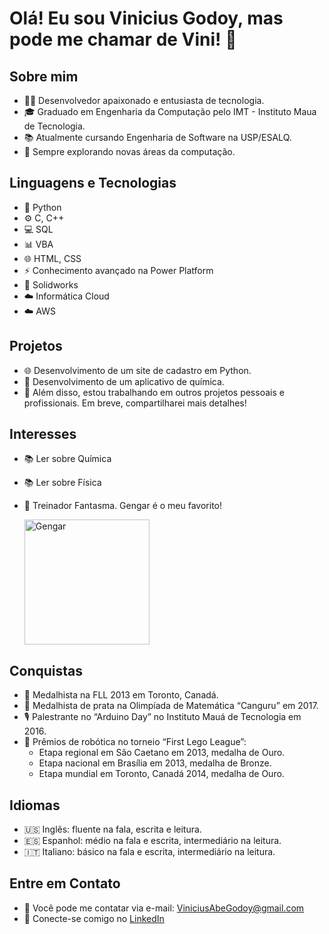 # Olá! Eu sou Vinicius Godoy, mas pode me chamar de Vini! 👋

## Sobre mim
- 👨‍💻 Desenvolvedor apaixonado e entusiasta de tecnologia.
- 🎓 Graduado em Engenharia da Computação pelo IMT - Instituto Maua de Tecnologia.
- 📚 Atualmente cursando Engenharia de Software na USP/ESALQ.
- 🌱 Sempre explorando novas áreas da computação.

## Linguagens e Tecnologias
- 🐍 Python
- ⚙️ C, C++
- 💻 SQL
- 📊 VBA
- 🌐 HTML, CSS
- ⚡ Conhecimento avançado na Power Platform
- 💼 Solidworks
- ☁️ Informática Cloud
- ☁️ AWS

## Projetos
- 🌐 Desenvolvimento de um site de cadastro em Python.
- 📱 Desenvolvimento de um aplicativo de química.
- 🚀 Além disso, estou trabalhando em outros projetos pessoais e profissionais. Em breve, compartilharei mais detalhes!

## Interesses
- 📚 Ler sobre Química
- 📚 Ler sobre Física
- 👻 Treinador Fantasma. Gengar é o meu favorito!
  
  <img src="https://i.etsystatic.com/37293746/r/il/ee16f6/5001657580/il_1080xN.5001657580_n01t.jpg" alt="Gengar" width="200"/>

## Conquistas
- 🏅 Medalhista na FLL 2013 em Toronto, Canadá.
- 🏅 Medalhista de prata na Olimpíada de Matemática “Canguru” em 2017.
- 🎙️ Palestrante no “Arduino Day” no Instituto Mauá de Tecnologia em 2016.
- 🤖 Prêmios de robótica no torneio “First Lego League”:
  - Etapa regional em São Caetano em 2013, medalha de Ouro.
  - Etapa nacional em Brasília em 2013, medalha de Bronze.
  - Etapa mundial em Toronto, Canadá 2014, medalha de Ouro.

## Idiomas
- 🇺🇸 Inglês: fluente na fala, escrita e leitura.
- 🇪🇸 Espanhol: médio na fala e escrita, intermediário na leitura.
- 🇮🇹 Italiano: básico na fala e escrita, intermediário na leitura.

## Entre em Contato
- 📧 Você pode me contatar via e-mail: [ViniciusAbeGodoy@gmail.com](mailto:ViniciusAbeGodoy@gmail.com)
- 💼 Conecte-se comigo no [LinkedIn](https://www.linkedin.com/in/viniciusgd/)
